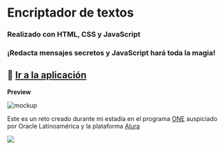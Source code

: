 # Encriptador de textos

### Realizado con HTML, CSS y JavaScript
### ¡Redacta mensajes secretos y JavaScript hará toda la magia!

## 🚀 [Ir a la aplicación](https://sofmagon.github.io/encriptador-texto/)

**Preview**

![mockup](https://i.ibb.co/Twycz3f/encriptador-devices.jpg)

Este es un reto creado durante mi estadía en el programa [ONE](https://www.oracle.com/mx/education/oracle-next-education/) auspiciado por Oracle Latinoamérica y la plataforma [Alura](https://www.aluracursos.com)

![](https://i.ibb.co/qkSRHGP/one-alura.jpg)
